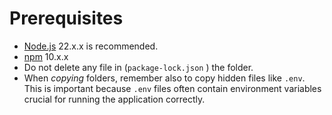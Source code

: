 # Prerequisites

* [Node.js](https://nodejs.org/en/) 22.x.x is recommended.
* [npm](https://www.npmjs.com/) 10.x.x
* Do not delete any file in (`package-lock.json` ) the folder.
* When _copying_ folders, remember also to copy hidden files like `.env`. This is important because `.env` files often contain environment variables crucial for running the application correctly.
